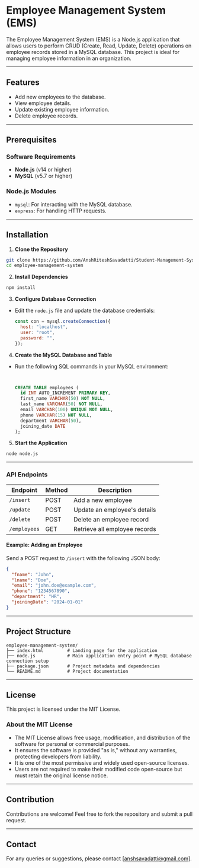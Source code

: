 # Employee Management System (EMS)

The Employee Management System (EMS) is a Node.js application that allows users to perform CRUD (Create, Read, Update, Delete) operations on employee records stored in a MySQL database. This project is ideal for managing employee information in an organization.

---

## Features

- Add new employees to the database.
- View employee details.
- Update existing employee information.
- Delete employee records.

---

## Prerequisites

### Software Requirements

- **Node.js** (v14 or higher)
- **MySQL** (v5.7 or higher)

### Node.js Modules

- `mysql`: For interacting with the MySQL database.
- `express`: For handling HTTP requests.

---

## Installation

1. **Clone the Repository**

```bash
git clone https://github.com/AnshRiteshSavadatti/Student-Management-System-Backend
cd employee-management-system
```

2. **Install Dependencies**

```bash
npm install
```

3. **Configure Database Connection**

- Edit the `node.js` file and update the database credentials:
  ```javascript
  const con = mysql.createConnection({
    host: "localhost",
    user: "root",
    password: "",
  });
  ```

4. **Create the MySQL Database and Table**

- Run the following SQL commands in your MySQL environment:

  ```sql


  CREATE TABLE employees (
    id INT AUTO_INCREMENT PRIMARY KEY,
    first_name VARCHAR(50) NOT NULL,
    last_name VARCHAR(50) NOT NULL,
    email VARCHAR(100) UNIQUE NOT NULL,
    phone VARCHAR(15) NOT NULL,
    department VARCHAR(50),
    joining_date DATE
  );
  ```

5. **Start the Application**

```bash
node node.js
```

---

### API Endpoints

| Endpoint     | Method | Description                   |
| ------------ | ------ | ----------------------------- |
| `/insert`    | POST   | Add a new employee            |
| `/update`    | POST   | Update an employee's details  |
| `/delete`    | POST   | Delete an employee record     |
| `/employees` | GET    | Retrieve all employee records |

#### Example: Adding an Employee

Send a POST request to `/insert` with the following JSON body:

```json
{
  "fname": "John",
  "lname": "Doe",
  "email": "john.doe@example.com",
  "phone": "1234567890",
  "department": "HR",
  "joiningDate": "2024-01-01"
}
```

---

## Project Structure

```
employee-management-system/
├── index.html         # Landing page for the application
├── node.js            # Main application entry point # MySQL database connection setup
├── package.json       # Project metadata and dependencies
└── README.md          # Project documentation
```

---

## License

This project is licensed under the MIT License.

### About the MIT License

- The MIT License allows free usage, modification, and distribution of the software for personal or commercial purposes.
- It ensures the software is provided "as is," without any warranties, protecting developers from liability.
- It is one of the most permissive and widely used open-source licenses.
- Users are not required to make their modified code open-source but must retain the original license notice.

---

## Contribution

Contributions are welcome! Feel free to fork the repository and submit a pull request.

---

## Contact

For any queries or suggestions, please contact [anshsavadatti@gmail.com].
